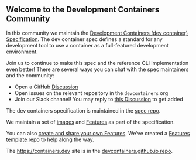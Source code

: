## Welcome to the Development Containers Community

In this community we maintain the [Development Containers (dev container) Specification](https://containers.dev). The dev container spec defines a standard for any development tool to use a container as a full-featured development environment. 

Join us to continue to make this spec and the reference CLI implementation even better! There are several ways you can chat with the spec maintainers and the community:
* Open a GitHub [Discussion](https://github.com/orgs/devcontainers/discussions)
* Open issues on the relevant repository in the `devcontainers` org
* Join our Slack channel! You may reply to [this Discussion](https://github.com/devcontainers/community/discussions/3) to get added

The dev containers specification is maintained in the [spec repo](https://github.com/devcontainers/spec). 

We maintain a set of [images](https://github.com/devcontainers/images) and [Features](https://github.com/devcontainers/features) as part of the specification.

You can also [create and share your own Features](https://containers.dev/implementors/create-feature/). We've created a [Features template repo](https://github.com/devcontainers/feature-template) to help along the way.

The https://containers.dev site is in the [devcontainers.github.io repo](https://github.com/devcontainers/devcontainers.github.io).